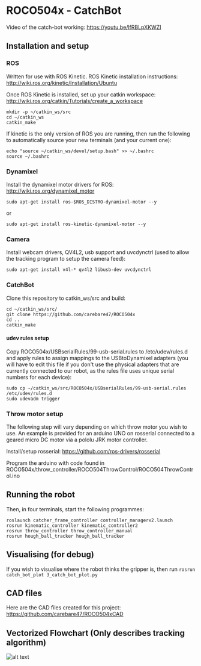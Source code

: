 # ROCO504x - CatchBot

Video of the catch-bot working: https://youtu.be/lfRBLpXKWZI

## Installation and setup
### ROS
Written for use with ROS Kinetic.
ROS Kinetic installation instructions: http://wiki.ros.org/kinetic/Installation/Ubuntu

Once ROS Kinetic is installed, set up your catkin workspace: http://wiki.ros.org/catkin/Tutorials/create_a_workspace
```
mkdir -p ~/catkin_ws/src
cd ~/catkin_ws
catkin_make
```
If kinetic is the only version of ROS you are running, then run the following to automatically source your new terminals (and your current one):
```
echo "source ~/catkin_ws/devel/setup.bash" >> ~/.bashrc
source ~/.bashrc
```

### Dynamixel
Install the dynamixel motor drivers for ROS: http://wiki.ros.org/dynamixel_motor

```
sudo apt-get install ros-$ROS_DISTRO-dynamixel-motor --y
```
or 
```
sudo apt-get install ros-kinetic-dynamixel-motor --y
```
### Camera
Install webcam drivers, QV4L2, usb support and uvcdynctrl (used to allow the tracking program to setup the camera feed):
```
sudo apt-get install v4l-* qv4l2 libusb-dev uvcdynctrl
```
### CatchBot
Clone this repository to catkin_ws/src and build:
```
cd ~/catkin_ws/src/
git clone https://github.com/carebare47/ROCO504x
cd ..
catkin_make
```

#### udev rules setup
Copy ROCO504x/USBserialRules/99-usb-serial.rules to /etc/udev/rules.d and apply rules to assign mappings to the USBtoDynamixel adapters (you will have to edit this file if you don't use the physical adapters that are currently connected to our robot, as the rules file uses unique serial numbers for each device):
```
sudo cp ~/catkin_ws/src/ROCO504x/USBserialRules/99-usb-serial.rules /etc/udev/rules.d
sudo udevadm trigger
```

### Throw motor setup
The following step will vary depending on which throw motor you wish to use. An example is provided for an arduino UNO on rosserial connected to a geared micro DC motor via a pololu JRK motor controller. 

Install/setup rosserial: https://github.com/ros-drivers/rosserial

Program the arduino with code found in ROCO504x/throw_controller/ROCO504ThrowControl/ROCO504ThrowControl.ino


## Running the robot
Then, in four terminals, start the following programmes:
```
roslaunch catcher_frame_controller controller_managerx2.launch
rosrun kinematic_controller kinematic_controller2 
rosrun throw_controller throw_controller_manual 
rosrun hough_ball_tracker hough_ball_tracker 
```

## Visualising (for debug)
If you wish to visualise where the robot thinks the gripper is, then run `rosrun catch_bot_plot 3_catch_bot_plot.py`

## CAD files
Here are the CAD files created for this project: https://github.com/carebare47/ROCO504xCAD


## Vectorized Flowchart (Only describes tracking algorithm)
![alt text](https://raw.githubusercontent.com/carebare47/ROCO504x/master/ROCO504-finished-flowchart.png)

